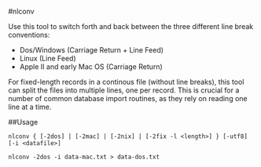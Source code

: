#nlconv

Use this tool to switch forth and back between the three different line break conventions:

- Dos/Windows (Carriage Return + Line Feed)
- Linux (Line Feed)
- Apple II and early Mac OS (Carriage Return)

For fixed-length records in a continous file (without line breaks), this tool can split the files into
multiple lines, one per record. This is crucial for a number of common database import routines, as they
rely on reading one line at a time.

##Usage

`nlconv { [-2dos] | [-2mac] | [-2nix] | [-2fix -l <length>] } [-utf8] [-i <datafile>]`

`nlconv -2dos -i data-mac.txt > data-dos.txt`

